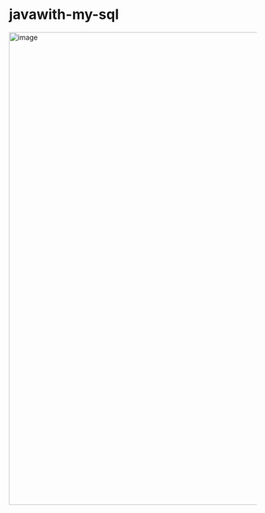 # javawith-my-sql
<img width="960" alt="image" src="https://user-images.githubusercontent.com/73772907/223223173-b12ccd3a-c955-45fa-a2fa-1abc70213a41.png">
